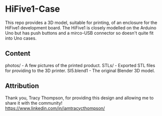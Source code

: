 # HiFive1-Case

This repo provides a 3D model, suitable for printing, of an enclosure for the HiFive1 development board. The HiFive1 is closely modelled on the Arduino Uno but has push buttons and a mirco-USB connector so doesn't quite fit into Uno cases.

## Content

photos/ - A few pictures of the printed product.
STLs/ - Exported STL files for providing to the 3D printer.
SI5.blend1 - The original Blender 3D model.

## Attribution

Thank you, Tracy Thompson, for providing this design and allowing me to share it with the community!
https://www.linkedin.com/in/iamtracycthompson/

